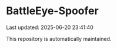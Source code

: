 # BattleEye-Spoofer

Last updated: 2025-06-20 23:41:40

This repository is automatically maintained.
